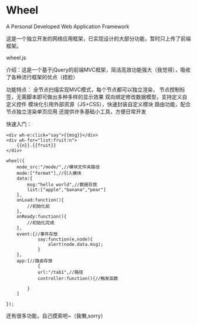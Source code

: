 # Wheel
A Personal Developed Web Application Framework


这是一个独立开发的网络应用框架，已实现设计的大部分功能，暂时只上传了前端框架。

wheel.js

介绍：这是一个基于jQuery的前端MVC框架，简洁高效功能强大（我觉得），吸收了各种流行框架的优点（捂脸）

功能特点：
全节点扫描实现MVC模式，每个节点都可以独立渲染，
节点控制标签，无需脚本即可做出多种多样的显示效果
双向绑定修改数据模型，支持定义自定义控件
模块化引用外部资源（JS+CSS），快速封装自定义模块
路由功能，配合节点独立渲染单页应用
还提供许多基础小工具，方便日常开发

快速入门：

```
<div wh-e:click="say">{{msg}}</div>
<div wh-for="list:fruit:n">
	{{n}}.{{fruit}}
</div>

wheel({
	mode_src:"/mode/",//模块文件夹路径
	mode:["format"],//引入模块
	data:{
		msg:"hello world",//数据存放
		list:["apple","banana","pear"]
	},
	onLoad:function(){  
		//初始化前
	},
	onReady:function(){  
		//初始化完成
	},
	event:{//事件存放
    		say:function(e,node){
      			alert(node.data.msg);
    		}
	},
	app:[//路由存放
    		{
			url:"/tab1",//路径
			controller:function(){//触发函数
        
		}
 	]
	
});
```

还有很多功能，自己摸索吧~（我懒,sorry）


